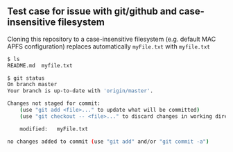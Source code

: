 ## Test case for issue with git/github and case-insensitive filesystem

Cloning this repository to a case-insensitive filesystem (e.g. default MAC APFS configuration) replaces automatically `myFile.txt` with `myfile.txt` 
    
```bash
$ ls
README.md  myfile.txt

$ git status
On branch master
Your branch is up-to-date with 'origin/master'.

Changes not staged for commit:
    (use "git add <file>..." to update what will be committed)
    (use "git checkout -- <file>..." to discard changes in working directory)

    modified:   myFile.txt

no changes added to commit (use "git add" and/or "git commit -a")
```

